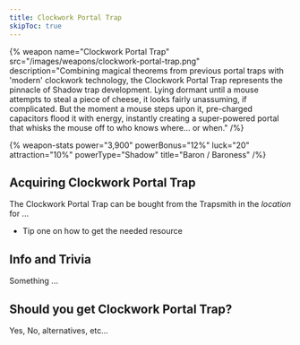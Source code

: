 ```yaml
---
title: Clockwork Portal Trap
skipToc: true
---
```


{% weapon
 name="Clockwork Portal Trap"
 src="/images/weapons/clockwork-portal-trap.png"
 description="Combining magical theorems from previous portal traps with 'modern' clockwork technology, the Clockwork Portal Trap represents the pinnacle of Shadow trap development. Lying dormant until a mouse attempts to steal a piece of cheese, it looks fairly unassuming, if complicated. But the moment a mouse steps upon it, pre-charged capacitors flood it with energy, instantly creating a super-powered portal that whisks the mouse off to who knows where... or when."
/%}

{% weapon-stats
 power="3,900"
 powerBonus="12%"
 luck="20"
 attraction="10%"
 powerType="Shadow"
 title="Baron / Baroness"
/%}

## Acquiring Clockwork Portal Trap

The Clockwork Portal Trap can be bought from the Trapsmith in the *location* for ...

- Tip one on how to get the needed resource

## Info and Trivia

Something ...

## Should you get Clockwork Portal Trap?

Yes, No, alternatives, etc...
